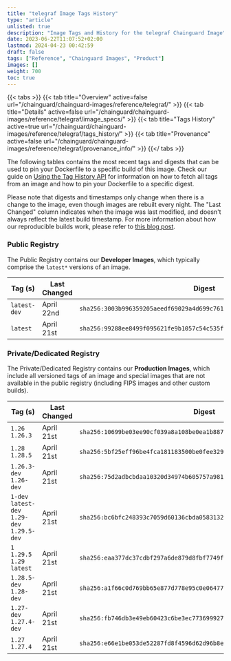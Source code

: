```yaml
---
title: "telegraf Image Tags History"
type: "article"
unlisted: true
description: "Image Tags and History for the telegraf Chainguard Image"
date: 2023-06-22T11:07:52+02:00
lastmod: 2024-04-23 00:42:59
draft: false
tags: ["Reference", "Chainguard Images", "Product"]
images: []
weight: 700
toc: true
---
```


{{< tabs >}}
{{< tab title="Overview" active=false url="/chainguard/chainguard-images/reference/telegraf/" >}}
{{< tab title="Details" active=false url="/chainguard/chainguard-images/reference/telegraf/image_specs/" >}}
{{< tab title="Tags History" active=true url="/chainguard/chainguard-images/reference/telegraf/tags_history/" >}}
{{< tab title="Provenance" active=false url="/chainguard/chainguard-images/reference/telegraf/provenance_info/" >}}
{{</ tabs >}}

The following tables contains the most recent tags and digests that can be used to pin your Dockerfile to a specific build of this image. Check our guide on [Using the Tag History API](/chainguard/chainguard-images/using-the-tag-history-api/) for information on how to fetch all tags from an image and how to pin your Dockerfile to a specific digest.

Please note that digests and timestamps only change when there is a change to the image, even though images are rebuilt every night. The "Last Changed" column indicates when the image was last modified, and doesn't always reflect the latest build timestamp. For more information about how our reproducible builds work, please refer to [this blog post](https://www.chainguard.dev/unchained/reproducing-chainguards-reproducible-image-builds).

### Public Registry
The Public Registry contains our **Developer Images**, which typically comprise the `latest*` versions of an image.

| Tag (s)       | Last Changed | Digest                                                                    |
|---------------|--------------|---------------------------------------------------------------------------|
|  `latest-dev` | April 22nd   | `sha256:3003b996359205aeedf69029a4d699c761e4d3d564d6aa87e2e6b7a6c7c1f28b` |
|  `latest`     | April 21st   | `sha256:99288ee8499f095621fe9b1057c54c535f8d3cae98c181367f1fc9b8a6643c06` |


### Private/Dedicated Registry
The Private/Dedicated Registry contains our **Production Images**, which include all versioned tags of an image and special images that are not available in the public registry (including FIPS images and other custom builds).

| Tag (s)                                       | Last Changed | Digest                                                                    |
|-----------------------------------------------|--------------|---------------------------------------------------------------------------|
|  `1.26` `1.26.3`                              | April 21st   | `sha256:10699be03ee90cf039a8a108be0ea1b887c9b6a11e28a2833fc7e2a5fa0e2412` |
|  `1.28` `1.28.5`                              | April 21st   | `sha256:5bf25eff96be4fca181183500be0fee3297e38aa4128be268e5ba081cd8004dc` |
|  `1.26.3-dev` `1.26-dev`                      | April 21st   | `sha256:75d2adbcbdaa10320d34974b605757a98107d77db855129e02576ad9ded177a1` |
|  `1-dev` `latest-dev` `1.29-dev` `1.29.5-dev` | April 21st   | `sha256:bc6bfc248393c7059d60136cbda0583132da4968da14461b9e277c2764765176` |
|  `1` `1.29.5` `1.29` `latest`                 | April 21st   | `sha256:eaa377dc37cdbf297a6de879d8fbf7749f18003f31bb0c00c7949cf4652ef89a` |
|  `1.28.5-dev` `1.28-dev`                      | April 21st   | `sha256:a1f66c0d769bb65e877d778e95c0e064772c9cfc09f2660e3833e5cd330abc6b` |
|  `1.27-dev` `1.27.4-dev`                      | April 21st   | `sha256:fb746db3e49eb60423c6be3ec7736999275de2da9d125b5cb7626a877ce37515` |
|  `1.27` `1.27.4`                              | April 21st   | `sha256:e66e1be053de52287fd8f4596d62d96b8e2fec63d69e0f7915156071ed03046d` |

